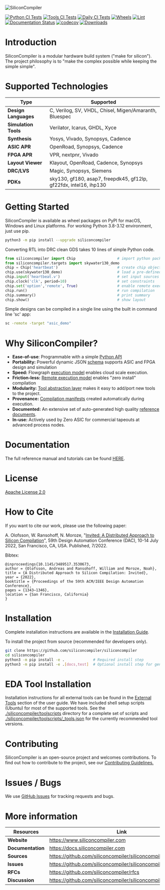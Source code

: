 ![SiliconCompiler](https://raw.githubusercontent.com/siliconcompiler/siliconcompiler/main/docs/_static/sc_logo_with_text.png)

[![Python CI Tests](https://github.com/siliconcompiler/siliconcompiler/actions/workflows/python_ci.yml/badge.svg?branch=main)](https://github.com/siliconcompiler/siliconcompiler/actions/workflows/python_ci.yml)
[![Tools CI Tests](https://github.com/siliconcompiler/siliconcompiler/actions/workflows/tools_ci.yml/badge.svg?branch=main)](https://github.com/siliconcompiler/siliconcompiler/actions/workflows/tools_ci.yml)
[![Daily CI Tests](https://github.com/siliconcompiler/siliconcompiler/actions/workflows/daily_ci.yml/badge.svg?branch=main)](https://github.com/siliconcompiler/siliconcompiler/actions/workflows/daily_ci.yml)
[![Wheels](https://github.com/siliconcompiler/siliconcompiler/actions/workflows/wheels.yml/badge.svg?branch=main)](https://github.com/siliconcompiler/siliconcompiler/actions/workflows/wheels.yml)
[![Lint](https://github.com/siliconcompiler/siliconcompiler/actions/workflows/lint.yml/badge.svg?branch=main)](https://github.com/siliconcompiler/siliconcompiler/actions/workflows/lint.yml)
[![Documentation Status](https://readthedocs.org/projects/siliconcompiler/badge/?version=latest)](https://docs.siliconcompiler.com/en/latest/?badge=latest)
[![codecov](https://codecov.io/github/siliconcompiler/siliconcompiler/branch/main/graph/badge.svg?token=V5BQR42Q8C)](https://codecov.io/github/siliconcompiler/siliconcompiler)
[![Downloads](https://static.pepy.tech/personalized-badge/siliconcompiler?period=total&units=international_system&left_color=grey&right_color=blue&left_text=Downloads)](https://pepy.tech/project/siliconcompiler)

# Introduction

SiliconCompiler is a modular hardware build system ("make for silicon"). The project philosophy is to "make the complex possible while keeping the simple simple".

# Supported Technologies

| Type | Supported|
|------|----------|
|**Design Languages**| C, Verilog, SV, VHDL, Chisel, Migen/Amaranth, Bluespec
|**Simulation Tools**| Verilator, Icarus, GHDL, Xyce
|**Synthesis**| Yosys, Vivado, Synopsys, Cadence
|**ASIC APR**| OpenRoad, Synopsys, Cadence
|**FPGA APR**| VPR, nextpnr, Vivado
|**Layout Viewer**| Klayout, OpenRoad, Cadence, Synopsys
|**DRC/LVS**| Magic, Synopsys, Siemens
|**PDKs**| sky130, gf180, asap7, freepdk45, gf12lp, gf22fdx, intel16, ihp130

# Getting Started

SiliconCompiler is available as wheel packages on PyPI for macOS, Windows and
Linux platforms. For working Python 3.8-3.12 environment, just use pip.

```sh
python3 -m pip install --upgrade siliconcompiler
```

Converting RTL into DRC clean GDS takes 10 lines of simple Python code.

```python
from siliconcompiler import Chip                   # import python package
from siliconcompiler.targets import skywater130_demo
chip = Chip('heartbeat')                           # create chip object
chip.use(skywater130_demo)                         # load a pre-defined target
chip.input('heartbeat.v')                          # set input sources
chip.clock('clk', period=10)                       # set constraints
chip.set('option','remote', True)                  # enable remote execution
chip.run()                                         # run compilation
chip.summary()                                     # print summary
chip.show()                                        # show layout
```

Simple designs can be compiled in a single line using the built in command line 'sc' app:

```sh
sc -remote -target "asic_demo"
```

# Why SiliconCompiler?

* **Ease-of-use**: Programmable with a simple [Python API](https://docs.siliconcompiler.com/en/stable/reference_manual/core_api.html)
* **Portability:** Powerful dynamic JSON [schema](https://docs.siliconcompiler.com/en/stable/reference_manual/schema.html) supports ASIC and FPGA design and simulation
* **Speed:** Flowgraph [execution model](https://docs.siliconcompiler.com/en/stable/user_guide/execution_model.html) enables cloud scale execution.
* **Friction-less:** [Remote execution model](https://docs.siliconcompiler.com/en/stable/development_guide/remote_processing.html) enables "zero install" compilation
* **Modularity:** [Tool abstraction layer](https://docs.siliconcompiler.com/en/latest/development_guide/tools.html) makes it easy to add/port new tools to the project.
* **Provenance:** [Compilation manifests](https://docs.siliconcompiler.com/en/stable/user_guide/data_model.html) created automatically during execution.
* **Documented:** An extensive set of auto-generated high quality [reference documents](https://docs.siliconcompiler.com/).
* **In-use:** Actively used by Zero ASIC for commercial tapeouts at advanced process nodes.

# Documentation

The full reference manual and tutorials can be found [HERE](https://docs.siliconcompiler.com/).

# License

[Apache License 2.0](LICENSE)

# How to Cite

If you want to cite our work, please use the following paper:

A. Olofsson, W. Ransohoff, N. Moroze, "[Invited: A Distributed Approach to Silicon Compilation](docs/papers/sc_dac2022.pdf)", 59th Design Automation Conference (DAC), 10-14 July 2022, San Francisco, CA, USA. Published, 7/2022.

Bibtex:
```
@inproceedings{10.1145/3489517.3530673,
author = {Olofsson, Andreas and Ransohoff, William and Moroze, Noah},
title = {A Distributed Approach to Silicon Compilation: Invited},
year = {2022},
booktitle = {Proceedings of the 59th ACM/IEEE Design Automation Conference},
pages = {1343–1346},
location = {San Francisco, California}
}
```



# Installation

Complete installation instructions are available in the [Installation Guide](https://docs.siliconcompiler.com/en/stable/user_guide/installation.html).

To install the project from source (recommended for developers only).

```bash
git clone https://github.com/siliconcompiler/siliconcompiler
cd siliconcompiler
python3 -m pip install -e .             # Required install step
python3 -m pip install -e .[docs,test]  # Optional install step for generating docs and running tests
```

# EDA Tool Installation

Installation instructions for all external tools can be found in the
[External Tools](https://docs.siliconcompiler.com/en/stable/user_guide/installation.html#external-tools) section
of the user guide. We have included shell setup scripts (Ubuntu) for most of the supported tools.
See the [./siliconcompiler/toolscripts](./siliconcompiler/toolscripts) directory for a complete set of scripts and [./siliconcompiler/toolscripts/_tools.json](./siliconcompiler/toolscripts/_tools.json) for the currently recommended tool versions.

# Contributing

SiliconCompiler is an open-source project and welcomes contributions. To find out
how to contribute to the project, see our
[Contributing Guidelines.](./CONTRIBUTING.md)

# Issues / Bugs

We use [GitHub Issues](https://github.com/siliconcompiler/siliconcompiler/issues)
for tracking requests and bugs.

# More information

| Resources | Link|
|-----------|-----|
| **Website**|  https://www.siliconcompiler.com
| **Documentation**|  https://docs.siliconcompiler.com
| **Sources**|  https://github.com/siliconcompiler/siliconcompiler
| **Issues**|  https://github.com/siliconcompiler/siliconcompiler/issues
| **RFCs**|  https://github.com/siliconcompiler/rfcs
| **Discussion**| https://github.com/siliconcompiler/siliconcompiler/discussions
